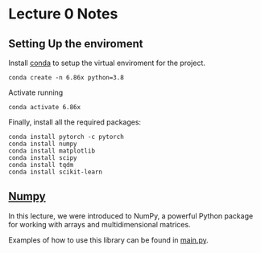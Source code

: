 # Lecture 0 Notes

## Setting Up the enviroment
Install [conda](https://docs.conda.io/projects/miniconda/en/latest/) to setup the virtual enviroment for the project.
```
conda create -n 6.86x python=3.8
```

Activate running
```
conda activate 6.86x
```

Finally, install all the required packages:
```
conda install pytorch -c pytorch
conda install numpy
conda install matplotlib
conda install scipy
conda install tqdm
conda install scikit-learn
```

## [Numpy](https://numpy.org/)
In this lecture, we were introduced to NumPy, a powerful Python package for working with arrays and multidimensional matrices.

Examples of how to use this library can be found in [main.py](https://github.com/pulszao/mit_machine_learning/blob/main/lecture_0/main.py).
